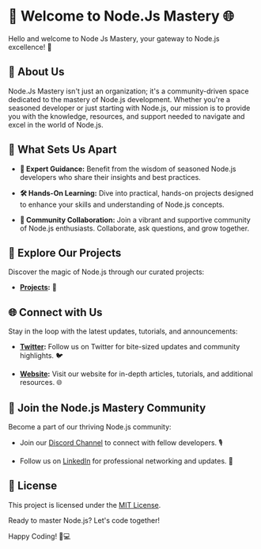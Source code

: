 # 🚀 Welcome to Node.Js Mastery 🌐

Hello and welcome to Node Js Mastery, your gateway to Node.js excellence! 🎉

## 🌟 About Us

Node.Js Mastery isn't just an organization; it's a community-driven space dedicated to the mastery of Node.js development. Whether you're a seasoned developer or just starting with Node.js, our mission is to provide you with the knowledge, resources, and support needed to navigate and excel in the world of Node.js.

## 🚀 What Sets Us Apart

- **🧠 Expert Guidance:** Benefit from the wisdom of seasoned Node.js developers who share their insights and best practices.

- **🛠 Hands-On Learning:** Dive into practical, hands-on projects designed to enhance your skills and understanding of Node.js concepts.

- **🤝 Community Collaboration:** Join a vibrant and supportive community of Node.js enthusiasts. Collaborate, ask questions, and grow together.

## 🌈 Explore Our Projects

Discover the magic of Node.js through our curated projects:

- **[Projects](https://github.com/orgs/Node-Js-Mastery/repositories):** 🚀

## 🌐 Connect with Us

Stay in the loop with the latest updates, tutorials, and announcements:

- **[Twitter](https://twitter.com/AJAYDHA27250016):** Follow us on Twitter for bite-sized updates and community highlights. 🐦

- **[Website](https://cmhq.tech/):** Visit our website for in-depth articles, tutorials, and additional resources. 🌐

## 🤝 Join the Node.js Mastery Community

Become a part of our thriving Node.js community:

- Join our [Discord Channel](https://discord.com/invite/BFkPKMsfuZ) to connect with fellow developers. 🎙️

- Follow us on [LinkedIn](https://www.linkedin.com/groups/14232119/) for professional networking and updates. 👔

## 🔐 License

This project is licensed under the [MIT License](link_to_license).

Ready to master Node.js? Let's code together!

Happy Coding! 🚀💻
